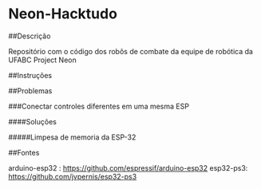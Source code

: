# Neon-Hacktudo

##Descrição

Repositório com o código dos robôs de combate da equipe de robótica da UFABC Project Neon

##Instruções



##Problemas

###Conectar controles diferentes em uma mesma ESP

####Soluções

#####Limpesa de memoria da ESP-32
	


##Fontes

arduino-esp32 : https://github.com/espressif/arduino-esp32
esp32-ps3: https://github.com/jvpernis/esp32-ps3
